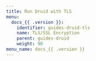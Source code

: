 ```yaml
---
title: Run Druid with TLS
menu:
  docs_{{ .version }}:
    identifier: guides-druid-tls
    name: TLS/SSL Encryption
    parent: guides-druid
    weight: 90
menu_name: docs_{{ .version }}
---
```

